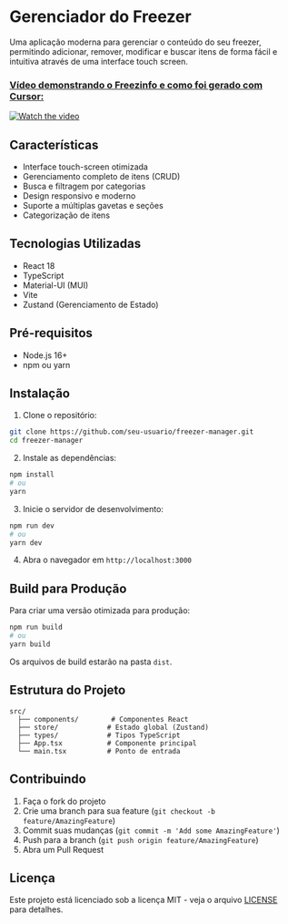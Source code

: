 # Gerenciador do Freezer

Uma aplicação moderna para gerenciar o conteúdo do seu freezer, permitindo adicionar, remover, modificar e buscar itens de forma fácil e intuitiva através de uma interface touch screen.

### [Vídeo demonstrando o Freezinfo e como foi gerado com Cursor:](https://youtu.be/MFmYm-2noWA)

[![Watch the video](https://img.youtube.com/vi/MFmYm-2noWA/maxresdefault.jpg)](https://youtu.be/MFmYm-2noWA)


## Características

- Interface touch-screen otimizada
- Gerenciamento completo de itens (CRUD)
- Busca e filtragem por categorias
- Design responsivo e moderno
- Suporte a múltiplas gavetas e seções
- Categorização de itens

## Tecnologias Utilizadas

- React 18
- TypeScript
- Material-UI (MUI)
- Vite
- Zustand (Gerenciamento de Estado)

## Pré-requisitos

- Node.js 16+ 
- npm ou yarn

## Instalação

1. Clone o repositório:
```bash
git clone https://github.com/seu-usuario/freezer-manager.git
cd freezer-manager
```

2. Instale as dependências:
```bash
npm install
# ou
yarn
```

3. Inicie o servidor de desenvolvimento:
```bash
npm run dev
# ou
yarn dev
```

4. Abra o navegador em `http://localhost:3000`

## Build para Produção

Para criar uma versão otimizada para produção:

```bash
npm run build
# ou
yarn build
```

Os arquivos de build estarão na pasta `dist`.

## Estrutura do Projeto

```
src/
  ├── components/        # Componentes React
  ├── store/            # Estado global (Zustand)
  ├── types/            # Tipos TypeScript
  ├── App.tsx           # Componente principal
  └── main.tsx          # Ponto de entrada
```

## Contribuindo

1. Faça o fork do projeto
2. Crie uma branch para sua feature (`git checkout -b feature/AmazingFeature`)
3. Commit suas mudanças (`git commit -m 'Add some AmazingFeature'`)
4. Push para a branch (`git push origin feature/AmazingFeature`)
5. Abra um Pull Request

## Licença

Este projeto está licenciado sob a licença MIT - veja o arquivo [LICENSE](LICENSE) para detalhes. 
